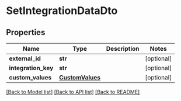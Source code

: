 # SetIntegrationDataDto

## Properties
Name | Type | Description | Notes
------------ | ------------- | ------------- | -------------
**external_id** | **str** |  | [optional] 
**integration_key** | **str** |  | [optional] 
**custom_values** | [**CustomValues**](CustomValues.md) |  | [optional] 

[[Back to Model list]](../README.md#documentation-for-models) [[Back to API list]](../README.md#documentation-for-api-endpoints) [[Back to README]](../README.md)

